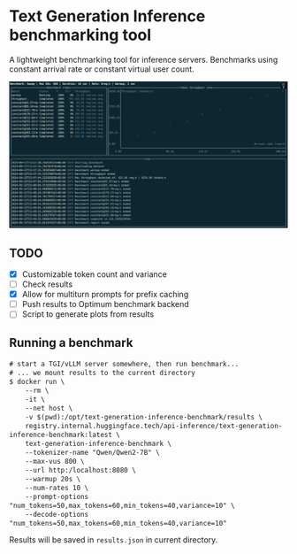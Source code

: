 # Text Generation Inference benchmarking tool

A lightweight benchmarking tool for inference servers.
Benchmarks using constant arrival rate or constant virtual user count.

![ui.png](assets%2Fui.png)

## TODO
- [X] Customizable token count and variance
- [ ] Check results
- [X] Allow for multiturn prompts for prefix caching
- [ ] Push results to Optimum benchmark backend
- [ ] Script to generate plots from results

## Running a benchmark

```
# start a TGI/vLLM server somewhere, then run benchmark...
# ... we mount results to the current directory
$ docker run \
    --rm \
    -it \
    --net host \
    -v $(pwd):/opt/text-generation-inference-benchmark/results \
    registry.internal.huggingface.tech/api-inference/text-generation-inference-benchmark:latest \
    text-generation-inference-benchmark \
    --tokenizer-name "Qwen/Qwen2-7B" \
    --max-vus 800 \
    --url http:/localhost:8080 \
    --warmup 20s \
    --num-rates 10 \
    --prompt-options "num_tokens=50,max_tokens=60,min_tokens=40,variance=10" \
    --decode-options "num_tokens=50,max_tokens=60,min_tokens=40,variance=10"
```

Results will be saved in `results.json` in current directory.